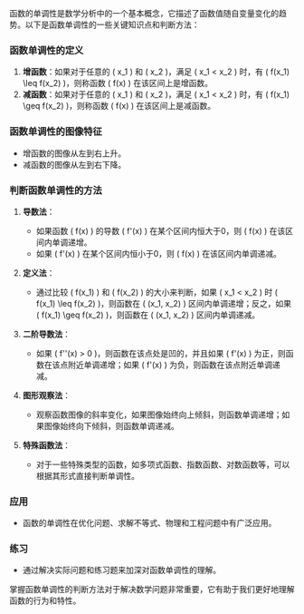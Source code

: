 函数的单调性是数学分析中的一个基本概念，它描述了函数值随自变量变化的趋势。以下是函数单调性的一些关键知识点和判断方法：

### 函数单调性的定义
1. **增函数**：如果对于任意的 \( x_1 \) 和 \( x_2 \)，满足 \( x_1 < x_2 \) 时，有 \( f(x_1) \leq f(x_2) \)，则称函数 \( f(x) \) 在该区间上是增函数。
2. **减函数**：如果对于任意的 \( x_1 \) 和 \( x_2 \)，满足 \( x_1 < x_2 \) 时，有 \( f(x_1) \geq f(x_2) \)，则称函数 \( f(x) \) 在该区间上是减函数。

### 函数单调性的图像特征
- 增函数的图像从左到右上升。
- 减函数的图像从左到右下降。

### 判断函数单调性的方法
1. **导数法**：
   - 如果函数 \( f(x) \) 的导数 \( f'(x) \) 在某个区间内恒大于0，则 \( f(x) \) 在该区间内单调递增。
   - 如果 \( f'(x) \) 在某个区间内恒小于0，则 \( f(x) \) 在该区间内单调递减。

2. **定义法**：
   - 通过比较 \( f(x_1) \) 和 \( f(x_2) \) 的大小来判断，如果 \( x_1 < x_2 \) 时 \( f(x_1) \leq f(x_2) \)，则函数在 \( (x_1, x_2) \) 区间内单调递增；反之，如果 \( f(x_1) \geq f(x_2) \)，则函数在 \( (x_1, x_2) \) 区间内单调递减。

3. **二阶导数法**：
   - 如果 \( f''(x) > 0 \)，则函数在该点处是凹的，并且如果 \( f'(x) \) 为正，则函数在该点附近单调递增；如果 \( f'(x) \) 为负，则函数在该点附近单调递减。

4. **图形观察法**：
   - 观察函数图像的斜率变化，如果图像始终向上倾斜，则函数单调递增；如果图像始终向下倾斜，则函数单调递减。

5. **特殊函数法**：
   - 对于一些特殊类型的函数，如多项式函数、指数函数、对数函数等，可以根据其形式直接判断单调性。

### 应用
- 函数的单调性在优化问题、求解不等式、物理和工程问题中有广泛应用。

### 练习
- 通过解决实际问题和练习题来加深对函数单调性的理解。

掌握函数单调性的判断方法对于解决数学问题非常重要，它有助于我们更好地理解函数的行为和特性。
